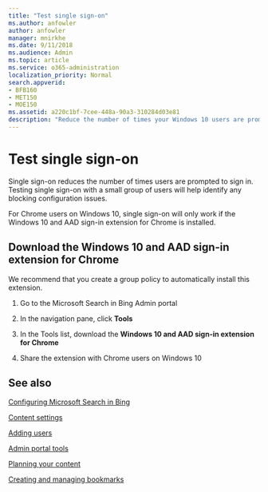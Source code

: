 ```yaml
---
title: "Test single sign-on"
ms.author: anfowler
author: anfowler
manager: mnirkhe
ms.date: 9/11/2018
ms.audience: Admin
ms.topic: article
ms.service: o365-administration
localization_priority: Normal
search.appverid:
- BFB160
- MET150
- MOE150
ms.assetid: a220c1bf-7cee-448a-90a3-310284d03e81
description: "Reduce the number of times your Windows 10 users are prompted to sign in to Microsoft Search in Bing and Office 365"
---
```


# Test single sign-on

Single sign-on reduces the number of times users are prompted to sign in. Testing single sign-on with a small group of users will help identify any blocking configuration issues. 
  
For Chrome users on Windows 10, single sign-on will only work if the Windows 10 and AAD sign-in extension for Chrome is installed. 
  
## Download the Windows 10 and AAD sign-in extension for Chrome

We recommend that you create a group policy to automatically install this extension.
  
1. Go to the Microsoft Search in Bing Admin portal
    
2. In the navigation pane, click **Tools**
    
3. In the Tools list, download the **Windows 10 and AAD sign-in extension for Chrome**
    
4. Share the extension with Chrome users on Windows 10
    
## See also

[Configuring Microsoft Search in Bing](set-up-microsoft-search.md)
  
[Content settings](content-settings.md)
  
[Adding users](add-users.md)
  
[Admin portal tools](admin-portal-tools.md)
  
[Planning your content](plan-your-content.md)
  
[Creating and managing bookmarks](../bookmarks/create-and-manage-bookmarks.md)
  

